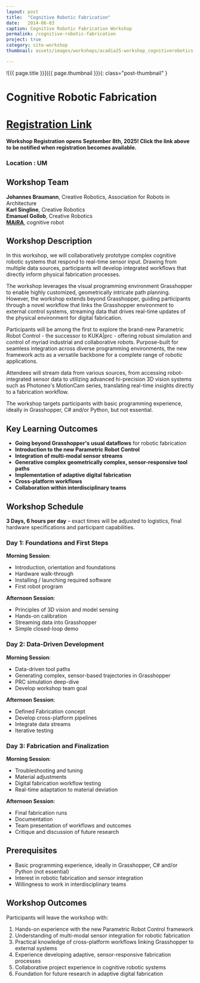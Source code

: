 ```yaml
---
layout: post
title:  "Cognitive Robotic Fabrication"
date:   2014-06-03
caption: Cognitive Robotic Fabrication Workshop
permalink: /cognitive-robotic-fabrication
project: true
category: site-workshop
thumbnail: assets/images/workshops/acadia25-workshop_cognitiverobotics.jpg

---
```


![{{ page.title }}]({{ page.thumbnail }}){: class="post-thumbnail" }

# Cognitive Robotic Fabrication

# [Registration Link](https://www.eventbrite.com/e/acadia-2025-workshops-tickets-1559581613589?aff=oddtdtcreator)

**Workshop Registration opens September 8th, 2025! Click the link above to be notified when registration becomes available.**

### Location : UM

## Workshop Team

**Johannes Braumann**, Creative Robotics, Association for Robots in Architecture  
**Karl Singline**, Creative Robotics  
**Emanuel Gollob**, Creative Robotics  
**[MAiRA](https://neura-robotics.com/products/maira/)**, cognitive robot

## Workshop Description
In this workshop, we will collaboratively prototype complex cognitive robotic systems that respond to real-time sensor input. Drawing from multiple data sources, participants will develop integrated workflows that directly inform physical fabrication processes.

The workshop leverages the visual programming environment Grasshopper to enable highly customized, geometrically intricate path planning. However, the workshop extends beyond Grasshopper, guiding participants through a novel workflow that links the Grasshopper environment to external control systems, streaming data that drives real-time updates of the physical environment for digital fabrication.

Participants will be among the first to explore the brand-new Parametric Robot Control - the successor to KUKA&#124;prc - offering robust simulation and control of myriad industrial and collaborative robots. Purpose-built for seamless integration across diverse programming environments, the new framework acts as a versatile backbone for a complete range of robotic applications.

Attendees will stream data from various sources, from accessing robot-integrated sensor data to utilizing advanced hi-precision 3D vision systems such as Photoneo's MotionCam series, translating real-time insights directly to a fabrication workflow.

The workshop targets participants with basic programming experience, ideally in Grasshopper, C# and/or Python, but not essential.

## Key Learning Outcomes
- **Going beyond Grasshopper's usual dataflows** for robotic fabrication
- **Introduction to the new Parametric Robot Control**
- **Integration of multi-modal sensor streams**
- **Generative complex geometrically complex, sensor-responsive tool paths**
- **Implementation of adaptive digital fabrication**
- **Cross-platform workflows**
- **Collaboration within interdisciplinary teams**

## Workshop Schedule
**3 Days, 6 hours per day** – exact times will be adjusted to logistics, final hardware specifications and participant capabilities.

### Day 1: Foundations and First Steps
**Morning Session**:
- Introduction, orientation and foundations
- Hardware walk-through
- Installing / launching required software
- First robot program

**Afternoon Session**:
- Principles of 3D vision and model sensing
- Hands-on calibration
- Streaming data into Grasshopper
- Simple closed-loop demo

### Day 2: Data-Driven Development
**Morning Session**:
- Data-driven tool paths
- Generating complex, sensor-based trajectories in Grasshopper
- PRC simulation deep-dive
- Develop workshop team goal

**Afternoon Session**:
- Defined Fabrication concept
- Develop cross-platform pipelines
- Integrate data streams
- Iterative testing

### Day 3: Fabrication and Finalization
**Morning Session**:
- Troubleshooting and tuning
- Material adjustments
- Digital fabrication workflow testing
- Real-time adaptation to material deviation

**Afternoon Session**:
- Final fabrication runs
- Documentation
- Team presentation of workflows and outcomes
- Critique and discussion of future research

## Prerequisites
- Basic programming experience, ideally in Grasshopper, C# and/or Python (not essential)
- Interest in robotic fabrication and sensor integration
- Willingness to work in interdisciplinary teams

## Workshop Outcomes
Participants will leave the workshop with:
1. Hands-on experience with the new Parametric Robot Control framework
2. Understanding of multi-modal sensor integration for robotic fabrication
3. Practical knowledge of cross-platform workflows linking Grasshopper to external systems
4. Experience developing adaptive, sensor-responsive fabrication processes
5. Collaborative project experience in cognitive robotic systems
6. Foundation for future research in adaptive digital fabrication
